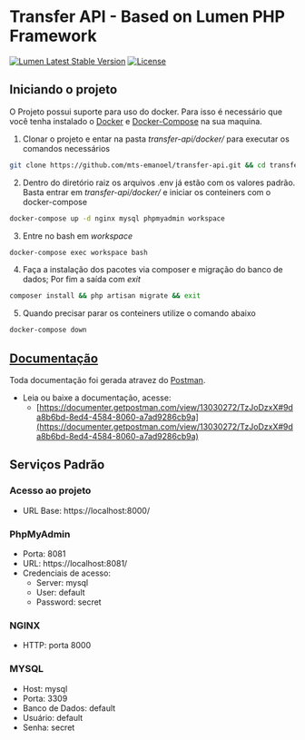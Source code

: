 # Transfer API - Based on Lumen PHP Framework
[![Lumen Latest Stable Version](https://img.shields.io/packagist/v/laravel/framework)](https://packagist.org/packages/laravel/lumen-framework)
[![License](https://img.shields.io/packagist/l/laravel/framework)](https://packagist.org/packages/laravel/lumen-framework)

## Iniciando o projeto

O Projeto possui suporte para uso do docker. Para isso é necessário que você tenha instalado o [Docker](https://docs.docker.com/engine/install/) e [Docker-Compose](https://docs.docker.com/compose/install/) na sua maquina.

1. Clonar o projeto e entar na pasta  _transfer-api/docker/_ para executar os comandos necessários
~~~bash
git clone https://github.com/mts-emanoel/transfer-api.git && cd transfer-api && cd docker
~~~

2. Dentro do diretório raiz os arquivos .env já estão com os valores padrão. Basta entrar em _transfer-api/docker/_ e iniciar os conteiners com o docker-compose
~~~bash
docker-compose up -d nginx mysql phpmyadmin workspace
~~~

3. Entre no bash em _workspace_
~~~bash
docker-compose exec workspace bash
~~~

4. Faça a instalação dos pacotes via composer e migração do banco de dados; Por fim a saída com _exit_
~~~bash
composer install && php artisan migrate && exit
~~~

5. Quando precisar parar os conteiners utilize o comando abaixo 
~~~bash
docker-compose down
~~~


## [Documentação](https://documenter.getpostman.com/view/13030272/TzJoDzxX#9da8b6bd-8ed4-4584-8060-a7ad9286cb9a)

Toda documentação foi gerada atravez do [Postman](https://www.postman.com/).
 - Leia ou baixe a documentação, acesse: 
   - [https://documenter.getpostman.com/view/13030272/TzJoDzxX#9da8b6bd-8ed4-4584-8060-a7ad9286cb9a](https://documenter.getpostman.com/view/13030272/TzJoDzxX#9da8b6bd-8ed4-4584-8060-a7ad9286cb9a)

## Serviços Padrão

### Acesso ao projeto
- URL Base: https://localhost:8000/

### PhpMyAdmin
- Porta: 8081
- URL: https://localhost:8081/
- Credenciais de acesso:
  - Server: mysql
  - User: default
  - Password: secret

### NGINX
- HTTP: porta 8000

### MYSQL
- Host: mysql
- Porta: 3309
- Banco de Dados: default
- Usuário: default
- Senha: secret
